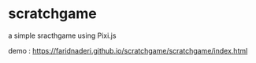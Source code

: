 # scratchgame
a simple sracthgame using Pixi.js

demo : https://faridnaderi.github.io/scratchgame/scratchgame/index.html
